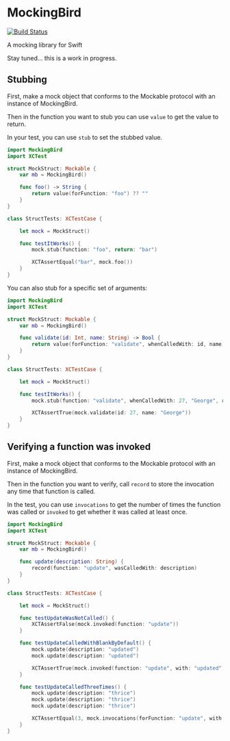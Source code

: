 # MockingBird
[![Build Status](https://travis-ci.org/DarthStrom/MockingBird.svg?branch=master)](https://travis-ci.org/DarthStrom/MockingBird)

A mocking library for Swift

Stay tuned... this is a work in progress.

## Stubbing

First, make a mock object that conforms to the Mockable protocol with an instance of MockingBird.

Then in the function you want to stub you can use `value` to get the value to return.

In your test, you can use `stub` to set the stubbed value.

```swift
import MockingBird
import XCTest

struct MockStruct: Mockable {
    var mb = MockingBird()

    func foo() -> String {
        return value(forFunction: "foo") ?? ""
    }
}

class StructTests: XCTestCase {

    let mock = MockStruct()

    func testItWorks() {
        mock.stub(function: "foo", return: "bar")

        XCTAssertEqual("bar", mock.foo())
    }
}

```
You can also stub for a specific set of arguments:

```swift
import MockingBird
import XCTest

struct MockStruct: Mockable {
    var mb = MockingBird()

    func validate(id: Int, name: String) -> Bool {
        return value(forFunction: "validate", whenCalledWith: id, name) ?? false
    }
}

class StructTests: XCTestCase {

    let mock = MockStruct()

    func testItWorks() {
        mock.stub(function: "validate", whenCalledWith: 27, "George", return: true)

        XCTAssertTrue(mock.validate(id: 27, name: "George"))
    }
}
```

## Verifying a function was invoked

First, make a mock object that conforms to the Mockable protocol with an instance of MockingBird.

Then in the function you want to verify, call `record` to store the invocation any time that function is called.

In the test, you can use `invocations` to get the number of times the function was called or `invoked` to get whether it was called at least once.

```swift
import MockingBird
import XCTest

struct MockStruct: Mockable {
    var mb = MockingBird()

    func update(description: String) {
        record(function: "update", wasCalledWith: description)
    }
}

class StructTests: XCTestCase {

    let mock = MockStruct()

    func testUpdateWasNotCalled() {
        XCTAssertFalse(mock.invoked(function: "update"))
    }

    func testUpdateCalledWithBlankByDefault() {
        mock.update(description: "updated")
        mock.update(description: "updated")

        XCTAssertTrue(mock.invoked(function: "update", with: "updated"))
    }

    func testUpdateCalledThreeTimes() {
        mock.update(description: "thrice")
        mock.update(description: "thrice")
        mock.update(description: "thrice")

        XCTAssertEqual(3, mock.invocations(forFunction: "update", with: "thrice"))
    }
}
```
